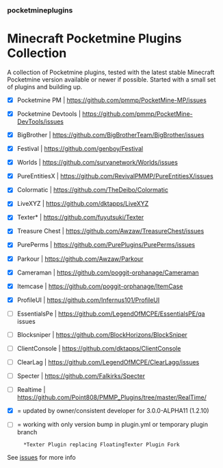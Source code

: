 ### pocketmineplugins

# Minecraft Pocketmine Plugins Collection

A collection of Pocketmine plugins, tested with the latest stable Minecraft Pocketmine version available or newer if possible.
Started with a small set of plugins and building up. 

- [x] Pocketmine PM | https://github.com/pmmp/PocketMine-MP/issues
- [x] Pocketmine Devtools | https://github.com/pmmp/PocketMine-DevTools/issues
- [x] BigBrother | https://github.com/BigBrotherTeam/BigBrother/issues
- [x] Festival | https://github.com/genboy/Festival 
- [x] Worlds | https://github.com/survanetwork/Worlds/issues 
- [x] PureEntitiesX | https://github.com/RevivalPMMP/PureEntitiesX/issues
- [x] Colormatic | https://github.com/TheDeibo/Colormatic
- [x] LiveXYZ | https://github.com/dktapps/LiveXYZ
- [x] Texter* | https://github.com/fuyutsuki/Texter
- [x] Treasure Chest | https://github.com/Awzaw/TreasureChest/issues
- [x] PurePerms | https://github.com/PurePlugins/PurePerms/issues
- [x] Parkour | https://github.com/Awzaw/Parkour
- [x] Cameraman | https://github.com/poggit-orphanage/Cameraman
- [x] Itemcase | https://github.com/poggit-orphanage/ItemCase
- [x] ProfileUI | https://github.com/Infernus101/ProfileUI
- [ ] EssentialsPe | https://github.com/LegendOfMCPE/EssentialsPE/qa issues
- [ ] Blocksniper | https://github.com/BlockHorizons/BlockSniper
- [ ] ClientConsole | https://github.com/dktapps/ClientConsole
- [ ] ClearLag | https://github.com/LegendOfMCPE/ClearLagg/issues
- [ ] Specter | https://github.com/Falkirks/Specter
- [ ] Realtime | https://github.com/Point808/PMMP_Plugins/tree/master/RealTime/


- [x] = updated by owner/consistent developer for 3.0.0-ALPHA11 (1.2.10)
- [ ] = working with only version bump in plugin.yml or temporary plugin branch

        *Texter Plugin replacing FloatingTexter Plugin Fork

See [issues](https://github.com/genboy/pocketmineplugins/issues/8) for more info